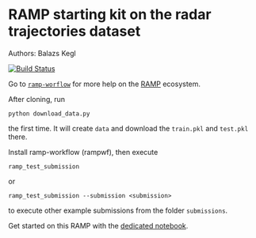 # RAMP starting kit on the radar trajectories dataset

Authors: Balazs Kegl

[![Build Status](https://travis-ci.org/ramp-kits/radar_trajectories.svg?branch=master)](https://travis-ci.org/ramp-kits/radar_trajectories)

Go to [`ramp-worflow`](https://github.com/paris-saclay-cds/ramp-workflow) for more help on the [RAMP](http:www.ramp.studio) ecosystem.

After cloning, run

```
python download_data.py
```

the first time. It will create `data` and download the `train.pkl` and
`test.pkl` there.

Install ramp-workflow (rampwf), then execute

```
ramp_test_submission
```

or

```
ramp_test_submission --submission <submission>
```

to execute other example submissions from the folder `submissions`.


Get started on this RAMP with the [dedicated notebook](radar_trajectories_starting_kit.ipynb).
